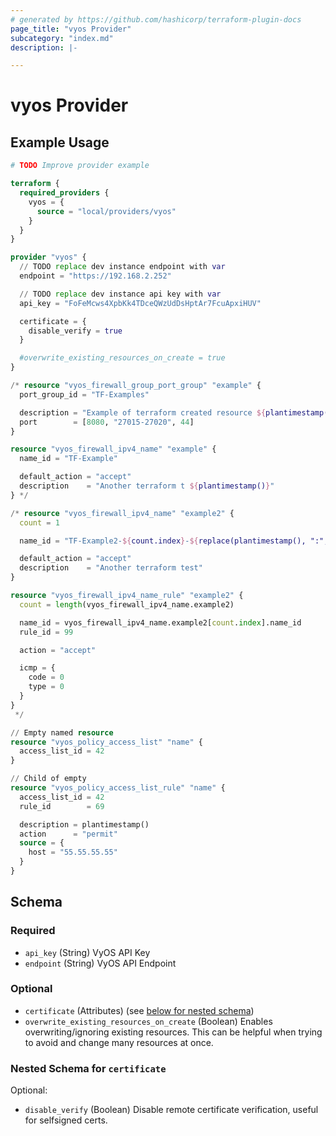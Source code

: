 ```yaml
---
# generated by https://github.com/hashicorp/terraform-plugin-docs
page_title: "vyos Provider"
subcategory: "index.md"
description: |-

---
```


# vyos Provider



## Example Usage

```terraform
# TODO Improve provider example

terraform {
  required_providers {
    vyos = {
      source = "local/providers/vyos"
    }
  }
}

provider "vyos" {
  // TODO replace dev instance endpoint with var
  endpoint = "https://192.168.2.252"

  // TODO replace dev instance api key with var
  api_key = "FoFeMcws4XpbKk4TDceQWzUdDsHptAr7FcuApxiHUV"

  certificate = {
    disable_verify = true
  }

  #overwrite_existing_resources_on_create = true
}

/* resource "vyos_firewall_group_port_group" "example" {
  port_group_id = "TF-Examples"

  description = "Example of terraform created resource ${plantimestamp()}"
  port        = [8080, "27015-27020", 44]
}

resource "vyos_firewall_ipv4_name" "example" {
  name_id = "TF-Example"

  default_action = "accept"
  description    = "Another terraform t ${plantimestamp()}"
} */

/* resource "vyos_firewall_ipv4_name" "example2" {
  count = 1

  name_id = "TF-Example2-${count.index}-${replace(plantimestamp(), ":", "-")}"

  default_action = "accept"
  description    = "Another terraform test"
}

resource "vyos_firewall_ipv4_name_rule" "example2" {
  count = length(vyos_firewall_ipv4_name.example2)

  name_id = vyos_firewall_ipv4_name.example2[count.index].name_id
  rule_id = 99

  action = "accept"

  icmp = {
    code = 0
    type = 0
  }
}
 */

// Empty named resource
resource "vyos_policy_access_list" "name" {
  access_list_id = 42
}

// Child of empty
resource "vyos_policy_access_list_rule" "name" {
  access_list_id = 42
  rule_id        = 69

  description = plantimestamp()
  action      = "permit"
  source = {
    host = "55.55.55.55"
  }
}
```

<!-- schema generated by tfplugindocs -->
## Schema

### Required

- `api_key` (String) VyOS API Key
- `endpoint` (String) VyOS API Endpoint

### Optional

- `certificate` (Attributes) (see [below for nested schema](#nestedatt--certificate))
- `overwrite_existing_resources_on_create` (Boolean) Enables overwriting/ignoring existing resources.
This can be helpful when trying to avoid and change many resources at once.

<a id="nestedatt--certificate"></a>
### Nested Schema for `certificate`

Optional:

- `disable_verify` (Boolean) Disable remote certificate verification, useful for selfsigned certs.
